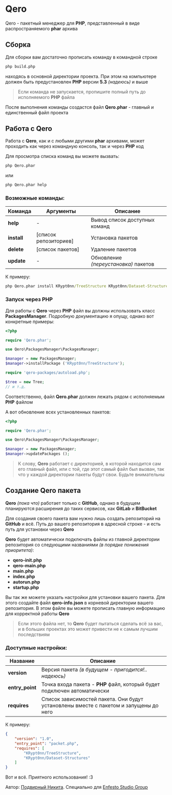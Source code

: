 # Qero
Qero - пакетный менеджер для **PHP**, представленный в виде распространяемого **phar** архива

## Сборка
Для сборки вам достаточно прописать команду в командной строке

```cmd
php build.php
```

находясь в основной директории проекта. При этом на компьютере должен быть предустановлен **PHP** версии **5.3** *(надеюсь)* и выше

> Если команда не запускается, пропишите полный путь до исполняемого **PHP** файла

После выполнения команды создастся файл **Qero.phar** - главный и единственный файл проекта

## Работа с Qero
Работа с **Qero**, как и с любыми другими **phar** архивами, может проходить как через командную консоль, так и через **PHP** код

Для просмотра списка команд вы можете вызвать:

```cmd
php Qero.phar
```

или

```cmd
php Qero.phar help
```

### Возможные команды:

Команда | Аргументы | Описание
--------|-----------|----------
**help** | - | Вывод список доступных команд
**install** | [список репозиториев] | Установка пакетов
**delete** | [список пакетов] | Удаление пакетов
**update** | - | Обновление *(переустановка)* пакетов

К примеру:

```cmd
php Qero.phar install KRypt0nn/TreeStructure KRypt0nn/Dataset-Structures
```

### Запуск через PHP

Для работы с **Qero** через **PHP** файл вы должны использовать класс **PackagesManager**. Подробную документацию я опущу, однако вот конкретные примеры:

```php
<?php

require 'Qero.phar';

use Qero\PackagesManager\PackagesManager;

$manager = new PackagesManager;
$manager->installPackage ('KRypt0nn/TreeStructure');

require 'qero-packages/autoload.php';

$tree = new Tree;
// и т.д.
```

Соответственно, файл **Qero.phar** должен лежать рядом с исполняемым **PHP** файлом

А вот обновление всех установленных пакетов:

```php
<?php

require 'Qero.phar';

use Qero\PackagesManager\PackagesManager;

$manager = new PackagesManager;
$manager->updatePackages ();
```

> К слову, **Qero** работает с директорией, в которой находится сам его главный файл, или с той, где этот самый файл был вызван, так что у каждой директории пакеты будут свои. Будьте внимательны

## Создание Qero пакета
**Qero** *(пока что)* работает только с **GitHub**, однако в будущем планируются расширения до таких сервисов, как **GitLab** и **BitBucket**

Для создания своего пакета вам нужно лишь создать репозиторий на **GitHub** и всё. Путь до вашего репозитория в адресной строке - и есть путь для установки через **Qero**

**Qero** будет автоматически подключать файлы из главной директории репозитория со следующими названиями *(в порядке понижения приоритета)*:

* **qero-init.php**
* **qero-main.php**
* **main.php**
* **index.php**
* **autorun.php**
* **startup.php**

Вы так же можете указать настройки для установки вашего пакета. Для этого создайте файл **qero-info.json** в корневой директории вашего репозитория. В этом файле вы можете прописать главную информацию для корректной работы **Qero**

> Если этого файла нет, то **Qero** будет пытаться сделать всё за вас, и в больших проектах это может привести не к самым лучшим последствиям

### Доступные настройки:

Название | Описание
---------|---------
**version** | Версия пакета *(в будущем - пригодится!.. надеюсь)*
**entry_point** | Точка входа пакета - **PHP** файл, который будет подключен автоматически
**requires** | Список зависимостей пакета. Они будут установлены вместе с пакетом и запущены до него

К примеру:

```json
{
    "version": "1.0",
    "entry_point": "packet.php",
    "requires": [
        "KRypt0nn/TreeStructure",
        "KRypt0nn/Dataset-Structures"
    ]
}
```

Вот и всё. Приятного использования! :3

Автор: [Подвирный Никита](https://vk.com/technomindlp). Специально для [Enfesto Studio Group](http://vk.com/hphp_convertation)